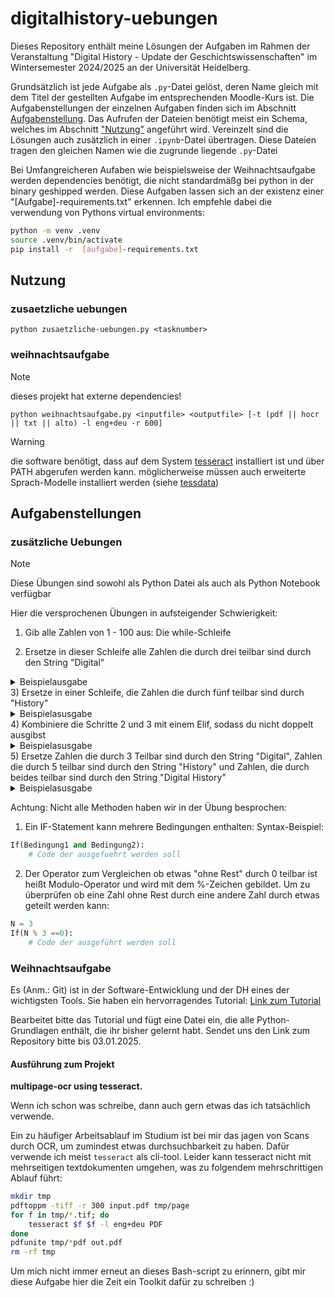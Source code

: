 # digitalhistory-uebungen

Dieses Repository enthält meine Lösungen der Aufgaben im Rahmen der
Veranstaltung "Digital History - Update der Geschichtswissenschaften" im
Wintersemester 2024/2025 an der Universität Heidelberg.

Grundsätzlich ist jede Aufgabe als `.py`-Datei gelöst, deren Name gleich mit dem
Titel der gestellten Aufgabe im entsprechenden Moodle-Kurs ist. Die
Aufgabenstellungen der einzelnen Aufgaben finden sich im Abschnitt
[Aufgabenstellung](#Aufgabenstellung). Das Aufrufen der Dateien benötigt meist
ein Schema, welches im Abschnitt ["Nutzung"](#Nutzung) angeführt wird.
Vereinzelt sind die Lösungen auch zusätzlich in einer `.ipynb`-Datei übertragen.
Diese Dateien tragen den gleichen Namen wie die zugrunde liegende `.py`-Datei

Bei Umfangreicheren Aufaben wie beispielsweise der Weihnachtsaufgabe werden
dependencies benötigt, die nicht standardmäßg bei python in der binary geshipped
werden. Diese Aufgaben lassen sich an der existenz einer "[Aufgabe]-requirements.txt"
erkennen. Ich empfehle dabei die verwendung von Pythons virtual environments:
```sh
python -m venv .venv
source .venv/bin/activate
pip install -r  [aufgabe]-requirements.txt
```

## Nutzung

### zusaetzliche uebungen
`python zusaetzliche-uebungen.py <tasknumber>`

### weihnachtsaufgabe
> [!NOTE]
> dieses projekt hat externe dependencies!

`python weihnachtsaufgabe.py <inputfile> <outputfile> [-t (pdf || hocr || txt || alto) -l eng+deu -r 600]`

> [!WARNING]  
> die software benötigt, dass auf dem System [tesseract](https://tesseract-ocr.github.io/tessdoc/Downloads.html) installiert ist und über PATH abgerufen werden kann. 
> möglicherweise müssen auch erweiterte Sprach-Modelle installiert werden (siehe [tessdata](https://github.com/tesseract-ocr/tessdata))
## Aufgabenstellungen

### zusätzliche Uebungen
> [!NOTE] 
> Diese Übungen sind sowohl als Python Datei als auch als Python Notebook verfügbar

Hier die versprochenen Übungen in aufsteigender Schwierigkeit: 



1) Gib alle Zahlen von 1 - 100 aus: Die while-Schleife

2) Ersetze in dieser Schleife alle Zahlen die durch drei teilbar sind durch den String "Digital"
<details>
<summary> Beispielausgabe </summary>
<br>
1 
2
Digital
4
5
</details>
3) Ersetze in einer Schleife, die Zahlen die durch fünf teilbar sind durch "History"
<details>
<summary>Beispielasusgabe</summary>

1
2
3
4
History
6
7
8
9
History

</details>
4) Kombiniere die Schritte 2 und 3 mit einem Elif, sodass du nicht doppelt ausgibst 
<details>
<summary>Beispielasusgabe</summary>

1
2
Digital
4
History

</details>
5) Ersetze Zahlen die durch 3 Teilbar sind durch den String "Digital", Zahlen die durch 5 teilbar sind durch den String "History" und Zahlen, die durch beides teilbar sind durch den String "Digital History"
<details>
<summary>Beispielasusgabe</summary>

1
2
Digital
4
History
6
....
11
Digital
13
14
Digital History
16

</details>

Achtung: Nicht alle Methoden haben wir in der Übung besprochen:
1) Ein IF-Statement kann mehrere Bedingungen enthalten: 
Syntax-Beispiel:
```python
If(Bedingung1 and Bedingung2):
    # Code der ausgefuehrt werden soll
```

2) Der Operator zum Vergleichen ob etwas "ohne Rest" durch 0 teilbar ist heißt Modulo-Operator und wird mit dem %-Zeichen gebildet. Um zu überprüfen ob eine Zahl ohne Rest durch eine andere Zahl durch etwas geteilt werden kann:
```python
N = 3
If(N % 3 ==0):
    # Code der ausgeführt werden soll
```

### Weihnachtsaufgabe
Es (Anm.: Git) ist in der Software-Entwicklung und der DH eines der wichtigsten Tools.
Sie haben ein hervorragendes Tutorial: [Link zum Tutorial](https://docs.github.com/de/get-started/start-your-journey/hello-world)

Bearbeitet bitte das Tutorial und fügt eine Datei ein, die alle Python-Grundlagen enthält, die ihr bisher gelernt habt.
Sendet uns den Link zum Repository bitte bis 03.01.2025.

#### Ausführung zum Projekt
**multipage-ocr using tesseract.**

Wenn ich schon was schreibe, dann auch gern etwas das ich tatsächlich verwende.

Ein zu häufiger Arbeitsablauf im Studium ist bei mir das jagen von Scans durch
OCR, um zumindest etwas durchsuchbarkeit zu haben. Dafür verwende ich meist
`tesseract` als cli-tool. Leider kann tesseract nicht mit mehrseitigen
textdokumenten umgehen, was zu folgendem mehrschrittigen Ablauf führt:
```sh
mkdir tmp
pdftoppm -tiff -r 300 input.pdf tmp/page
for f in tmp/*.tif; do
    tesseract $f $f -l eng+deu PDF
done
pdfunite tmp/*pdf out.pdf
rm -rf tmp
```

Um mich nicht immer erneut an dieses Bash-script zu erinnern, gibt mir diese
Aufgabe hier die Zeit ein Toolkit dafür zu schreiben :)
